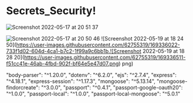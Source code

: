 # Secrets_Security!



![Screenshot 2022-05-17 at 20 51 37](https://user-images.githubusercontent.com/62755319/169333403-3a0e9bf2-ca08-4559-804f-3e138183e026.png)

![Screenshot 2022-05-17 at 20 50 46](https://user-images.githubusercontent.com/62755319/169333431-4a450778-b3fa-4e64-855b-e0270fe046a3.png)
![Screenshot 2022-05-19 at 18 24 50](https://user-images.githubusercontent.com/62755319/169336022-733f1d02-604d-4ca1-b7c2-1f99a9c6bb1b.![Screenshot 2022-05-19 at 18 28 20](https://user-images.githubusercontent.com/62755319/169336511-f51cc41e-46ab-4fbd-902f-bf64e5e47d07.png)
png)

"body-parser": "^1.20.0",
        "dotenv": "^6.2.0",
        "ejs": "^2.7.4",
        "express": "^4.18.1",
        "express-session": "^1.17.3",
        "mongoose": "^5.13.14",
        "mongoose-findorcreate": "^3.0.0",
        "passport": "^0.4.1",
        "passport-google-oauth20": "^1.0.0",
        "passport-local": "^1.0.0",
        "passport-local-mongoose": "^5.0.1"
